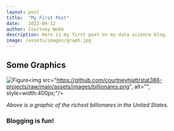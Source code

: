 ```yaml
---
layout: post
title:  "My First Post"
date:   2022-09-12
author: Courtney Webb
description: Here is my first post on my data science blog.
image: /assets/images/graph.jpg
---
```


## Some Graphics

![Figure](https://github.com/courtneyhiatt/stat386-projects/raw/main/assets/images/billionares.png)<img src="https://github.com/courtneyhiatt/stat386-projects/raw/main/assets/images/billionares.png", alt="", style=width:400px;"/>

*Above is a graphic of the richest billionares in the United States.* 


### Blogging is fun!
